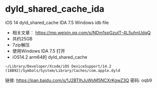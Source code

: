 # dyld_shared_cache_ida

iOS 14 dyld_shared_cache IDA 7.5 Windows idb file


- 相关文章： https://mp.weixin.qq.com/s/NDm1spGzutT-4L5uhnUdqQ
- 共约25GB
- 7zip解压
- 使用Windows IDA 7.5 打开
- iOS14.2 arm64的 dyld_shared_cache


```
~/Library/Developer/Xcode/iOS DeviceSupport/14.2 (18B92)/Symbols/System/Library/Caches/com.apple.dyld
```


链接: https://pan.baidu.com/s/1J2BTIhJuWsM5NCXrKgwZ3Q  密码: oqb9




